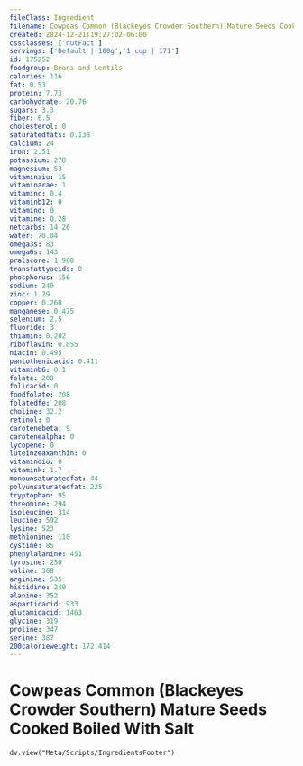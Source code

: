 ```yaml
---
fileClass: Ingredient
filename: Cowpeas Common (Blackeyes Crowder Southern) Mature Seeds Cooked Boiled With Salt
created: 2024-12-21T19:27:02-06:00
cssclasses: ['nutFact']
servings: ['Default | 100g','1 cup | 171']
id: 175252
foodgroup: Beans and Lentils
calories: 116
fat: 0.53
protein: 7.73
carbohydrate: 20.76
sugars: 3.3
fiber: 6.5
cholesterol: 0
saturatedfats: 0.138
calcium: 24
iron: 2.51
potassium: 278
magnesium: 53
vitaminaiu: 15
vitaminarae: 1
vitaminc: 0.4
vitaminb12: 0
vitamind: 0
vitamine: 0.28
netcarbs: 14.26
water: 70.04
omega3s: 83
omega6s: 143
pralscore: 1.988
transfattyacids: 0
phosphorus: 156
sodium: 240
zinc: 1.29
copper: 0.268
manganese: 0.475
selenium: 2.5
fluoride: 3
thiamin: 0.202
riboflavin: 0.055
niacin: 0.495
pantothenicacid: 0.411
vitaminb6: 0.1
folate: 208
folicacid: 0
foodfolate: 208
folatedfe: 208
choline: 32.2
retinol: 0
carotenebeta: 9
carotenealpha: 0
lycopene: 0
luteinzeaxanthin: 0
vitamindiu: 0
vitamink: 1.7
monounsaturatedfat: 44
polyunsaturatedfat: 225
tryptophan: 95
threonine: 294
isoleucine: 314
leucine: 592
lysine: 523
methionine: 110
cystine: 85
phenylalanine: 451
tyrosine: 250
valine: 368
arginine: 535
histidine: 240
alanine: 352
asparticacid: 933
glutamicacid: 1463
glycine: 319
proline: 347
serine: 387
200calorieweight: 172.414
---
```


# Cowpeas Common (Blackeyes Crowder Southern) Mature Seeds Cooked Boiled With Salt

```dataviewjs
dv.view("Meta/Scripts/IngredientsFooter")
```
